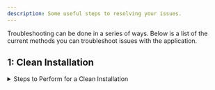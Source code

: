 ```yaml
---
description: Some useful steps to resolving your issues.
---
```


Troubleshooting can be done in a series of ways. Below is a list of the current methods you can troubleshoot issues with the application.

## 1: **Clean Installation**

<details>
<summary>Steps to Perform for a Clean Installation</summary>

* A clean installation can be done by doing the following guide associated with your operating system:

{% hint style="warning" %}
Note: This will remove your current login state and unsynced data (Settings, Followed Artists).
{% endhint %}

<details>
<summary>Windows</summary>

1. Uninstall the `Cider` application using the control panel.
2. Delete the following folders: 
* `%appdata%/Cider` (*If its present*)
* `%LOCALAPPDATA%\Programs\cider` (*If its present*)
* `%LOCALAPPDATA%\cider-updater` (*If its present*)
3. Reinstall `Cider`.
</details>

<details>
<summary>Linux</summary>

1. Uninstall the `Cider` application using your system uninstaller.
2. Delete the `.config/Cider` folder. (*If its present*)
3. Reinstall `Cider`.
</details>

<details>
<summary>macOS</summary>

1. Delete the `Cider.app` file from your Applications folder.
2. Delete the `Library/Application Support/Cider` folder. (*If its present*)
3. Reinstall `Cider`
</details>
    
</details>
